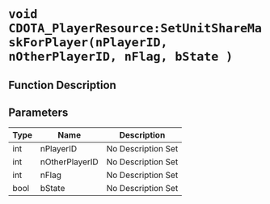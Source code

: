 # `void CDOTA_PlayerResource:SetUnitShareMaskForPlayer(nPlayerID, nOtherPlayerID, nFlag, bState )`
## Function Description

## Parameters
Type|Name|Description
--|--|--
int|nPlayerID|No Description Set
int|nOtherPlayerID|No Description Set
int|nFlag|No Description Set
bool|bState|No Description Set
